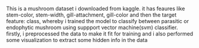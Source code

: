 This is a mushroom dataset i downloaded from kaggle. it has feaures like stem-color, stem-width, gill-attachment, gill-color and then the target feature: class, whereby i trained the model to classify between parasitic or endophytic mushroom using suppport vector machine(svm) classifier. firstly, i preprocessed the data to make it fit for training and i also performed some visualization to extract some hidden info in the data